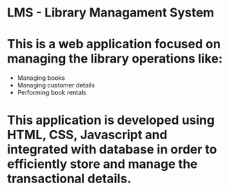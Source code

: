 # LMS - Library Managament System
# This is a web application focused on managing the library operations like:
- Managing books
- Managing customer details
- Performing book rentals
# This application is developed using HTML, CSS, Javascript and integrated with database in order to efficiently store and manage the transactional details.
